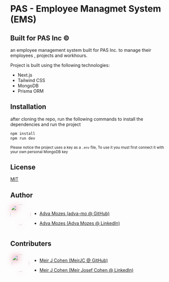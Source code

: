 # PAS - Employee Managmet System (EMS)

## Built for PAS Inc &copy;

an employee management system built for PAS Inc. to manage their employees , projects and workhours.

Project is built using the following technologies:

- Next.js
- Tailwind CSS
- MongoDB
- Prisma ORM

## Installation

after cloning the repo, run the following commands to install the dependencies and run the project

```bash
npm install
npm run dev
```

<small>Please notice the project uses a key as a `.env` file, To use it you must first connect it with your own personal MongoDB key</small>

## License

[MIT](https://choosealicense.com/licenses/mit/)

## Author

<div>
  <img 
  src="https://avatars.githubusercontent.com/u/112945511?v=4" 
  style="width:65px; height:65px; border-radius:60px; display:inline-block; filter: drop-shadow(0 0 10px crimson);"/>
  <div 
  style="display:inline-block">

- [Adva Mozes (adva-mo @ GitHub)](https://github.com/adva-mo)

- [Adva Mozes (Adva Mozes @ LinkedIn)](https://www.linkedin.com/in/adva-mozes/)

  </div>
</div>

## Contributers

<div>
  <img 
  src="https://avatars.githubusercontent.com/u/110486620?v=4" 
  style="width:55px; height:55px; margin: 5px; border-radius:60px; display:inline-block;filter: drop-shadow(0 0 10px crimson);"/>
  <div 
  style="display:inline-block">

- [Meir J Cohen (MeirJC @ GitHub)](https://github.com/MeirJC)

- [Meir J Cohen (Meir Josef Cohen @ LinkedIn)](https://www.linkedin.com/in/meirjcohen)

  </div>
</div>
